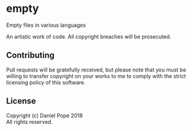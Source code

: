 # empty
Empty files in various languages

An artistic work of code. All copyright breaches will be prosecuted.

## Contributing

Pull requests will be gratefully received, but please note that you must be willing to transfer copyright on your works to me to comply with the strict licensing policy of this software.

## License

Copyright (c) Daniel Pope 2018  
All rights reserved.
